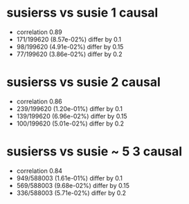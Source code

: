 # susierss vs susie  1 causal

- correlation 0.89
- 171/199620 (8.57e-02%) differ by 0.1
- 98/199620 (4.91e-02%) differ by 0.15
- 77/199620 (3.86e-02%) differ by 0.2


# susierss vs susie  2 causal

- correlation 0.86
- 239/199620 (1.20e-01%) differ by 0.1
- 139/199620 (6.96e-02%) differ by 0.15
- 100/199620 (5.01e-02%) differ by 0.2


# susierss vs susie  ~ 5 3 causal

- correlation 0.84
- 949/588003 (1.61e-01%) differ by 0.1
- 569/588003 (9.68e-02%) differ by 0.15
- 336/588003 (5.71e-02%) differ by 0.2


